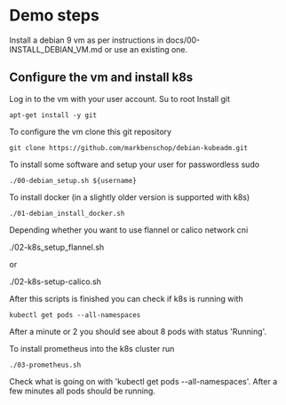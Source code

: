 # Demo steps
Install a debian 9 vm as per instructions in docs/00-INSTALL_DEBIAN_VM.md or use an existing one.


## Configure the vm and install k8s
Log in to the vm with your user account.
Su to root
Install git

    apt-get install -y git

To configure the vm clone this git repository

    git clone https://github.com/markbenschop/debian-kubeadm.git


To install some software and setup your user for passwordless sudo

    ./00-debian_setup.sh ${username}

To install docker (in a slightly older version is supported with k8s)

    ./01-debian_install_docker.sh



Depending whether you want to use flannel or calico network cni

   ./02-k8s_setup_flannel.sh
 
or

   ./02-k8s-setup-calico.sh


After this scripts is finished you can check if k8s is running with  

    kubectl get pods --all-namespaces
  
After a minute or 2 you should see about 8 pods with status 'Running'.

To install prometheus into the k8s cluster run 

    ./03-prometheus.sh

Check what is going on with 'kubectl get pods --all-namespaces'. After a few minutes all pods should be running.


